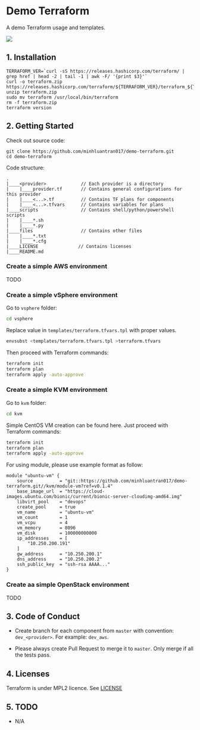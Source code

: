 # Demo Terraform
A demo Terraform usage and templates.

![](https://github.com/minhluantran017/demo-terraform/workflows/Check%20syntax/badge.svg)

## 1. Installation

```shell
TERRAFORM_VER=`curl -sS https://releases.hashicorp.com/terraform/ | grep href | head -2 | tail -1 | awk -F/ '{print $3}'`
curl -o terraform.zip https://releases.hashicorp.com/terraform/${TERRAFORM_VER}/terraform_${TERRAFORM_VER}_linux_amd64.zip
unzip terraform.zip
sudo mv terraform /usr/local/bin/terraform
rm -f terraform.zip
terraform version
```

## 2. Getting Started

Check out source code:
```shell
git clone https://github.com/minhluantran017/demo-terraform.git
cd demo-terraform
```

Code structure:
```shell
.
|____<provider>             // Each provider is a directory
|    |____provider.tf       // Contains general configurations for this provider
|    |____<...>.tf          // Contains TF plans for components
|    |____<...>.tfvars      // Contains variables for plans 
|____scripts                // Contains shell/python/powershell scripts
|    |____*.sh
|    |____*.py
|____files                  // Contains other files 
|    |____*.txt
|    |____*.cfg
|____LICENSE               // Contains licenses
|____README.md
```

### Create a simple AWS environment

TODO

### Create a simple vSphere environment

Go to `vsphere` folder:
```sh
cd vsphere
```

Replace value in `templates/terraform.tfvars.tpl` with proper values.

```sh
envsubst <templates/terraform.tfvars.tpl >terraform.tfvars
```

Then proceed with Terraform commands:
```sh
terraform init
terraform plan
terraform apply -auto-approve
```

### Create a simple KVM environment

Go to `kvm` folder:
```sh
cd kvm
```
Simple CentOS VM creation can be found here.
Just proceed with Terraform commands:
```sh
terraform init
terraform plan
terraform apply -auto-approve
```

For using module, please use example format as follow:
```hcl
module "ubuntu-vm" {
    source          = "git::https://github.com/minhluantran017/demo-terraform.git//kvm/module-vm?ref=v0.1.4"
    base_image_url  = "https://cloud-images.ubuntu.com/bionic/current/bionic-server-cloudimg-amd64.img"
    libvirt_pool    = "devops"
    create_pool     = true
    vm_name         = "ubuntu-vm"
    vm_count        = 1
    vm_vcpu         = 4
    vm_memory       = 8096
    vm_disk         = 100000000000
    ip_addresses    = [
        "10.250.200.191"
    ]
    gw_address      = "10.250.200.1"
    dns_address     = "10.250.200.2"
    ssh_public_key  = "ssh-rsa AAAA..."
}
```

### Create aa simple OpenStack environment

TODO

## 3. Code of Conduct

- Create branch for each component from `master` with convention: `dev_<provider>`.
For example: `dev_aws`.

- Please always create Pull Request to merge it to `master`. Only merge if all the tests pass.

## 4. Licenses

Terraform is under MPL2 licence. See [LICENSE](LICENSE)

## 5. TODO

* N/A